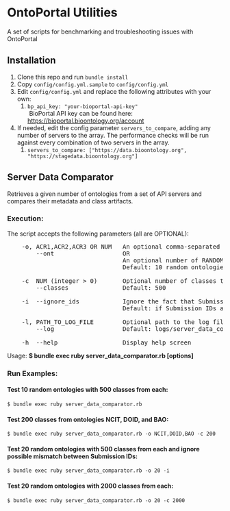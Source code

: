 # OntoPortal Utilities
A set of scripts for benchmarking and troubleshooting issues with OntoPortal

## Installation
1. Clone this repo and run `bundle install`
2. Copy `config/config.yml.sample` to `config/config.yml`
3. Edit `config/config.yml` and replace the following attributes with your own:
    1. `bp_api_key: "your-bioportal-api-key"`<br/>
&nbsp;BioPortal API key can be found here: https://bioportal.bioontology.org/account
4. If needed, edit the config parameter `servers_to_compare`, adding any number of servers to the array. The performance checks will be run against every combination of two servers in the array.
    1. `servers_to_compare: ["https://data.bioontology.org", "https://stagedata.bioontology.org"]`<br/>


## Server Data Comparator
Retrieves a given number of ontologies from a set of API servers and compares their metadata and class artifacts.

### Execution:
The script accepts the following parameters (all are OPTIONAL):
<pre>
    -o, ACR1,ACR2,ACR3 OR NUM   An optional comma-separated list of ontologies to test 
        --ont                   OR 
                                An optional number of RANDOM ontologies to test
                                Default: 10 random ontologies
        
    -c  NUM (integer > 0)       Optional number of classes to test per ontology
        --classes               Default: 500
     
    -i  --ignore_ids            Ignore the fact that Submission IDs are different between servers and proceed with ALL checks
                                Default: if Submission IDs are different, further checks NOT PERFORMED

    -l, PATH_TO_LOG_FILE        Optional path to the log file        
        --log                   Default: logs/server_data_comparator-run.log
         
    -h  --help                  Display help screen
</pre>

Usage: __$ bundle exec ruby server_data_comparator.rb [options]__

### Run Examples:
#### Test 10 random ontologies with 500 classes from each:
`$ bundle exec ruby server_data_comparator.rb`

#### Test 200 classes from ontologies NCIT, DOID, and BAO:
`$ bundle exec ruby server_data_comparator.rb -o NCIT,DOID,BAO -c 200`

#### Test 20 random ontologies with 500 classes from each and ignore possible mismatch between Submission IDs:
`$ bundle exec ruby server_data_comparator.rb -o 20 -i`

#### Test 20 random ontologies with 2000 classes from each:
`$ bundle exec ruby server_data_comparator.rb -o 20 -c 2000`

 
